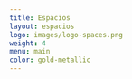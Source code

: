 ```yaml
---
title: Espacios
layout: espacios
logo: images/logo-spaces.png
weight: 4
menu: main
color: gold-metallic
---
```

